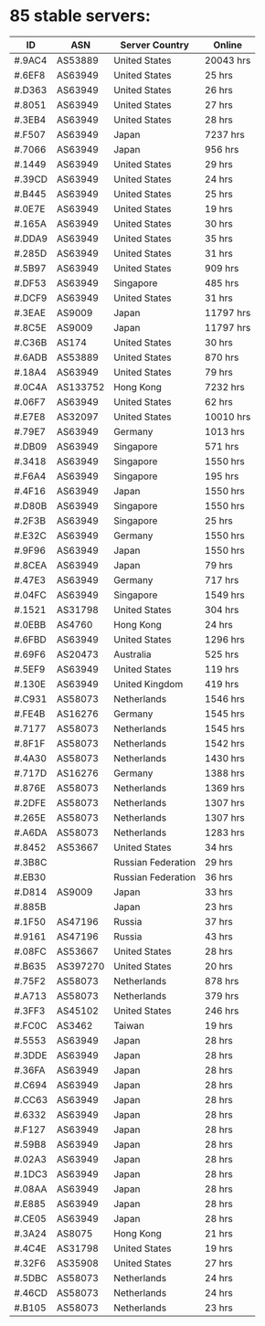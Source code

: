 # 85 stable servers:

| ID | ASN | Server Country | Online |
| ------ | ------ | ------ | ------ |
| #.9AC4 | AS53889 | United States | 20043 hrs |
| #.6EF8 | AS63949 | United States | 25 hrs |
| #.D363 | AS63949 | United States | 26 hrs |
| #.8051 | AS63949 | United States | 27 hrs |
| #.3EB4 | AS63949 | United States | 28 hrs |
| #.F507 | AS63949 | Japan | 7237 hrs |
| #.7066 | AS63949 | Japan | 956 hrs |
| #.1449 | AS63949 | United States | 29 hrs |
| #.39CD | AS63949 | United States | 24 hrs |
| #.B445 | AS63949 | United States | 25 hrs |
| #.0E7E | AS63949 | United States | 19 hrs |
| #.165A | AS63949 | United States | 30 hrs |
| #.DDA9 | AS63949 | United States | 35 hrs |
| #.285D | AS63949 | United States | 31 hrs |
| #.5B97 | AS63949 | United States | 909 hrs |
| #.DF53 | AS63949 | Singapore | 485 hrs |
| #.DCF9 | AS63949 | United States | 31 hrs |
| #.3EAE | AS9009 | Japan | 11797 hrs |
| #.8C5E | AS9009 | Japan | 11797 hrs |
| #.C36B | AS174 | United States | 30 hrs |
| #.6ADB | AS53889 | United States | 870 hrs |
| #.18A4 | AS63949 | United States | 79 hrs |
| #.0C4A | AS133752 | Hong Kong | 7232 hrs |
| #.06F7 | AS63949 | United States | 62 hrs |
| #.E7E8 | AS32097 | United States | 10010 hrs |
| #.79E7 | AS63949 | Germany | 1013 hrs |
| #.DB09 | AS63949 | Singapore | 571 hrs |
| #.3418 | AS63949 | Singapore | 1550 hrs |
| #.F6A4 | AS63949 | Singapore | 195 hrs |
| #.4F16 | AS63949 | Japan | 1550 hrs |
| #.D80B | AS63949 | Singapore | 1550 hrs |
| #.2F3B | AS63949 | Singapore | 25 hrs |
| #.E32C | AS63949 | Germany | 1550 hrs |
| #.9F96 | AS63949 | Japan | 1550 hrs |
| #.8CEA | AS63949 | Japan | 79 hrs |
| #.47E3 | AS63949 | Germany | 717 hrs |
| #.04FC | AS63949 | Singapore | 1549 hrs |
| #.1521 | AS31798 | United States | 304 hrs |
| #.0EBB | AS4760 | Hong Kong | 24 hrs |
| #.6FBD | AS63949 | United States | 1296 hrs |
| #.69F6 | AS20473 | Australia | 525 hrs |
| #.5EF9 | AS63949 | United States | 119 hrs |
| #.130E | AS63949 | United Kingdom | 419 hrs |
| #.C931 | AS58073 | Netherlands | 1546 hrs |
| #.FE4B | AS16276 | Germany | 1545 hrs |
| #.7177 | AS58073 | Netherlands | 1545 hrs |
| #.8F1F | AS58073 | Netherlands | 1542 hrs |
| #.4A30 | AS58073 | Netherlands | 1430 hrs |
| #.717D | AS16276 | Germany | 1388 hrs |
| #.876E | AS58073 | Netherlands | 1369 hrs |
| #.2DFE | AS58073 | Netherlands | 1307 hrs |
| #.265E | AS58073 | Netherlands | 1307 hrs |
| #.A6DA | AS58073 | Netherlands | 1283 hrs |
| #.8452 | AS53667 | United States | 34 hrs |
| #.3B8C |  | Russian Federation | 29 hrs |
| #.EB30 |  | Russian Federation | 36 hrs |
| #.D814 | AS9009 | Japan | 33 hrs |
| #.885B |  | Japan | 23 hrs |
| #.1F50 | AS47196 | Russia | 37 hrs |
| #.9161 | AS47196 | Russia | 43 hrs |
| #.08FC | AS53667 | United States | 28 hrs |
| #.B635 | AS397270 | United States | 20 hrs |
| #.75F2 | AS58073 | Netherlands | 878 hrs |
| #.A713 | AS58073 | Netherlands | 379 hrs |
| #.3FF3 | AS45102 | United States | 246 hrs |
| #.FC0C | AS3462 | Taiwan | 19 hrs |
| #.5553 | AS63949 | Japan | 28 hrs |
| #.3DDE | AS63949 | Japan | 28 hrs |
| #.36FA | AS63949 | Japan | 28 hrs |
| #.C694 | AS63949 | Japan | 28 hrs |
| #.CC63 | AS63949 | Japan | 28 hrs |
| #.6332 | AS63949 | Japan | 28 hrs |
| #.F127 | AS63949 | Japan | 28 hrs |
| #.59B8 | AS63949 | Japan | 28 hrs |
| #.02A3 | AS63949 | Japan | 28 hrs |
| #.1DC3 | AS63949 | Japan | 28 hrs |
| #.08AA | AS63949 | Japan | 28 hrs |
| #.E885 | AS63949 | Japan | 28 hrs |
| #.CE05 | AS63949 | Japan | 28 hrs |
| #.3A24 | AS8075 | Hong Kong | 21 hrs |
| #.4C4E | AS31798 | United States | 19 hrs |
| #.32F6 | AS35908 | United States | 27 hrs |
| #.5DBC | AS58073 | Netherlands | 24 hrs |
| #.46CD | AS58073 | Netherlands | 24 hrs |
| #.B105 | AS58073 | Netherlands | 23 hrs |

